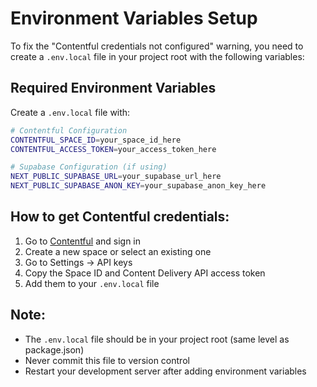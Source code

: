 # Environment Variables Setup

To fix the "Contentful credentials not configured" warning, you need to create a `.env.local` file in your project root with the following variables:

## Required Environment Variables

Create a `.env.local` file with:

```bash
# Contentful Configuration
CONTENTFUL_SPACE_ID=your_space_id_here
CONTENTFUL_ACCESS_TOKEN=your_access_token_here

# Supabase Configuration (if using)
NEXT_PUBLIC_SUPABASE_URL=your_supabase_url_here
NEXT_PUBLIC_SUPABASE_ANON_KEY=your_supabase_anon_key_here
```

## How to get Contentful credentials:

1. Go to [Contentful](https://www.contentful.com/) and sign in
2. Create a new space or select an existing one
3. Go to Settings → API keys
4. Copy the Space ID and Content Delivery API access token
5. Add them to your `.env.local` file

## Note:
- The `.env.local` file should be in your project root (same level as package.json)
- Never commit this file to version control
- Restart your development server after adding environment variables
